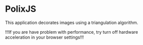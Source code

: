 # PolixJS
This application decorates images using a triangulation algorithm. 

!!!If you are have problem with performance, try turn off hardware acceleration in your browser settings!!!
